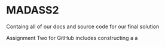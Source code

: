# MADASS2
Containg all of our docs and source code for our final solution

Assignment Two for GitHub includes constructing a a 